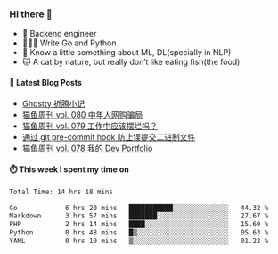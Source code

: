 ### Hi there 👋

- 🔧 Backend engineer
- 👨🏻‍💻 Write Go and Python
- 🔭 Know a little something about ML, DL(specially in NLP)
- 🐱 A cat by nature, but really don’t like eating fish(the food)

#### 📖 Latest Blog Posts
<!-- BLOG-POST-LIST:START -->
- [Ghostty 折腾小记](https://ameow.xyz/archives/configuring-ghostty)
- [猫鱼周刊 vol. 080 中年人网购骗局](https://ameow.xyz/archives/weekly-080)
- [猫鱼周刊 vol. 079 工作中应该摆烂吗？](https://ameow.xyz/archives/weekly-079)
- [通过 git pre-commit hook 防止误提交二进制文件](https://ameow.xyz/archives/prevent-commiting-binaries-with-pre-commit-hook)
- [猫鱼周刊 vol. 078 我的 Dev Portfolio](https://ameow.xyz/archives/weekly-078)
<!-- BLOG-POST-LIST:END -->

#### ⏱️ This week I spent my time on
<!--START_SECTION:waka-->

```txt
Total Time: 14 hrs 18 mins

Go            6 hrs 20 mins   ███████████░░░░░░░░░░░░░░   44.32 %
Markdown      3 hrs 57 mins   ███████░░░░░░░░░░░░░░░░░░   27.67 %
PHP           2 hrs 14 mins   ████░░░░░░░░░░░░░░░░░░░░░   15.60 %
Python        0 hrs 48 mins   █▒░░░░░░░░░░░░░░░░░░░░░░░   05.63 %
YAML          0 hrs 10 mins   ▒░░░░░░░░░░░░░░░░░░░░░░░░   01.22 %
```

<!--END_SECTION:waka-->

<!--
**LeslieLeung/LeslieLeung** is a ✨ _special_ ✨ repository because its `README.md` (this file) appears on your GitHub profile.

Here are some ideas to get you started:

- 🔭 I’m currently working on ...
- 🌱 I’m currently learning ...
- 👯 I’m looking to collaborate on ...
- 🤔 I’m looking for help with ...
- 💬 Ask me about ...
- 📫 How to reach me: ...
- 😄 Pronouns: ...
- ⚡ Fun fact: ...
-->
